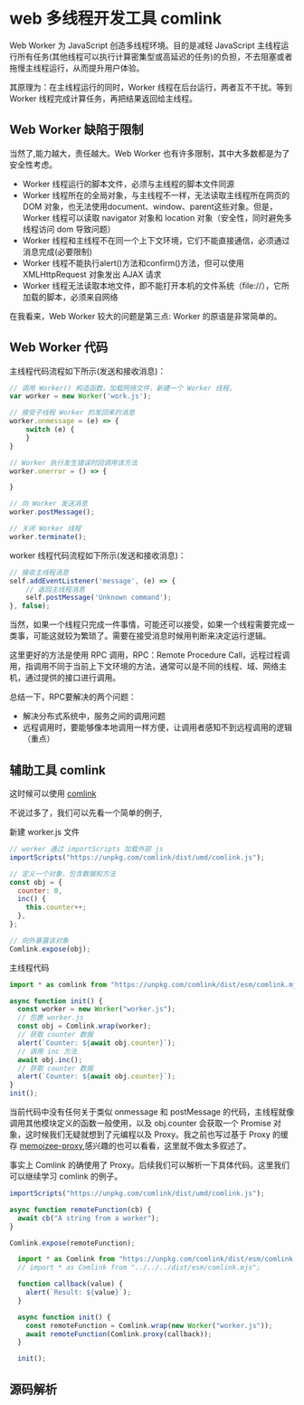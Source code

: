 # web 多线程开发工具 comlink

Web Worker 为 JavaScript 创造多线程环境。目的是减轻 JavaScript 主线程运行所有任务(其他线程可以执行计算密集型或高延迟的任务)的负担，不去阻塞或者拖慢主线程运行，从而提升用户体验。

其原理为：在主线程运行的同时，Worker 线程在后台运行，两者互不干扰。等到 Worker 线程完成计算任务，再把结果返回给主线程。

## Web Worker 缺陷于限制

当然了,能力越大，责任越大。Web Worker 也有许多限制，其中大多数都是为了安全性考虑。

- Worker 线程运行的脚本文件，必须与主线程的脚本文件同源
- Worker 线程所在的全局对象，与主线程不一样，无法读取主线程所在网页的 DOM 对象，也无法使用document、window、parent这些对象。但是，Worker 线程可以读取 navigator 对象和 location 对象（安全性，同时避免多线程访问 dom 导致问题）
- Worker 线程和主线程不在同一个上下文环境，它们不能直接通信，必须通过消息完成(必要限制)
- Worker 线程不能执行alert()方法和confirm()方法，但可以使用 XMLHttpRequest 对象发出 AJAX 请求
- Worker 线程无法读取本地文件，即不能打开本机的文件系统（file://），它所加载的脚本，必须来自网络

在我看来，Web Worker 较大的问题是第三点: Worker 的原语是非常简单的。


## Web Worker 代码

主线程代码流程如下所示(发送和接收消息)：

```js
// 调用 Worker() 构造函数，加载网络文件，新建一个 Worker 线程。
var worker = new Worker('work.js');

// 接受子线程 Worker 的发回来的消息
worker.onmessage = (e) => {
    switch (e) {
    }
}

// Worker 执行发生错误时回调用该方法
worker.onerror = () => {

}

// 向 Worker 发送消息
worker.postMessage();

// 关闭 Worker 线程
worker.terminate();
```

worker 线程代码流程如下所示(发送和接收消息)：

```js
// 接收主线程消息
self.addEventListener('message', (e) => {
    // 返回主线程消息
    self.postMessage('Unknown command');
}, false);
```

当然，如果一个线程只完成一件事情，可能还可以接受，如果一个线程需要完成一类事，可能这就较为繁琐了。需要在接受消息时候用判断来决定运行逻辑。

这里更好的方法是使用 RPC 调用，RPC：Remote Procedure Call，远程过程调用，指调用不同于当前上下文环境的方法，通常可以是不同的线程、域、网络主机，通过提供的接口进行调用。

总结一下，RPC要解决的两个问题：

- 解决分布式系统中，服务之间的调用问题
- 远程调用时，要能够像本地调用一样方便，让调用者感知不到远程调用的逻辑（重点）

## 辅助工具 comlink

这时候可以使用 [comlink](https://github.com/GoogleChromeLabs/comlink)

不说过多了，我们可以先看一个简单的例子,

新建 worker.js 文件

```js
// worker 通过 importScripts 加载外部 js
importScripts("https://unpkg.com/comlink/dist/umd/comlink.js");

// 定义一个对象，包含数据和方法
const obj = {
  counter: 0,
  inc() {
    this.counter++;
  },
};

// 向外暴露该对象
Comlink.expose(obj);
```

主线程代码


```js
import * as comlink from "https://unpkg.com/comlink/dist/esm/comlink.mjs";

async function init() {
  const worker = new Worker("worker.js");
  // 包裹 worker.js
  const obj = Comlink.wrap(worker);
  // 获取 counter 数据
  alert(`Counter: ${await obj.counter}`);
  // 调用 inc 方法
  await obj.inc();
  // 获取 counter 数据
  alert(`Counter: ${await obj.counter}`);
}
init();
```


当前代码中没有任何关于类似 onmessage 和 postMessage 的代码，主线程就像调用其他模块定义的函数一般使用，以及 obj.counter 会获取一个 Promise 对象，这时候我们无疑就想到了元编程以及 Proxy。我之前也写过基于 Proxy 的缓存 [memoizee-proxy](https://github.com/wsafight/memoizee-proxy),感兴趣的也可以看看，这里就不做太多叙述了。


事实上 Comlink 的确使用了 Proxy。后续我们可以解析一下具体代码。这里我们可以继续学习 comlink 的例子。

```js
importScripts("https://unpkg.com/comlink/dist/umd/comlink.js");

async function remoteFunction(cb) {
  await cb("A string from a worker");
}

Comlink.expose(remoteFunction);
```

```js
  import * as Comlink from "https://unpkg.com/comlink/dist/esm/comlink.mjs";
  // import * as Comlink from "../../../dist/esm/comlink.mjs";

  function callback(value) {
    alert(`Result: ${value}`);
  }

  async function init() {
    const remoteFunction = Comlink.wrap(new Worker("worker.js"));
    await remoteFunction(Comlink.proxy(callback));
  }

  init();
```


## 源码解析


